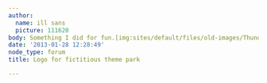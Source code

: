 ```yaml
---
author:
  name: ill sans
  picture: 111620
body: Something I did for fun.[img:sites/default/files/old-images/Thunder_6047.jpg]
date: '2013-01-28 12:28:49'
node_type: forum
title: Logo for fictitious theme park

---
```

